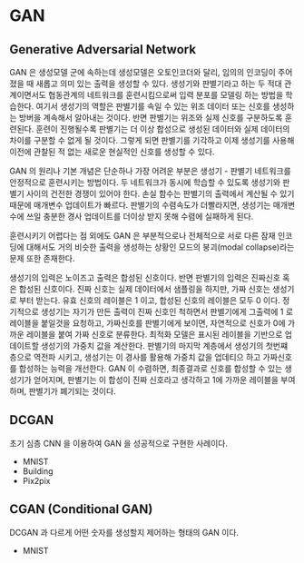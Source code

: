 # GAN 
## Generative Adversarial Network

GAN 은 생성모델 군에 속하는데 생성모델은 오토인코더와 달리, 임의의 인코딩이 주어졌을 때 새롭고 의미 있는 출력을 생성할 수 있다.
생성기와 판별기라고 하는 두 적대 관계이면서도 협동관계의 네트워크를 훈련시킴으로써 입력 분포를 모델링 하는 방법을 학습한다.
여기서 생성기의 역할은 판별기를 속일 수 있는 위조 데이터 또는 신호를 생성하는 방버을 계속해서 알아내는 것이다.
반면 판별기는 위조와 실제 신호를 구분하도록 훈련된다. 훈련이 진행될수록 판별기는 더 이상 합성으로 생성된 데이터와 실제 데이터의 차이를 구분할 수 없게 될 것이다.
그렇게 되면 판별기를 기각하고 이제 생성기를 사용해 이전에 관찰된 적 없는 새로운 현실적인 신호를 생성할 수 있다.

GAN 의 원리나 기본 개념은 단순하나 가장 어려운 부분은 생성기 - 판별기 네트워크를 안정적으로 훈련시키는 방법이다.
두 네트워크가 동시에 학습할 수 있도록 생성기와 판별기 사이의 건전한 경쟁이 있어야 한다. 손실 함수는 판별기의 출력에서 계산될 수 있기 때문에 매개변수 업데이트가 빠르다.
판별기의 수렴속도가 더빨라지면, 생성기는 매개변수에 쓰일 충분한 경사 업데이트를 더이상 받지 못해 수렴에 실패하게 된다. 

훈련시키기 어렵다는 점 외에도 GAN 은 부분적으로나 전체적으로 서로 다른 잠재 인코딩에 대해서도 거의 비슷한 출력을 생성하는 상황인 모드의 붕괴(modal collapse)라는 문제 또한 존재한다. 

생성기의 입력은 노이즈고 출력은 합성된 신호이다. 반면 판별기의 입력은 진짜신호 혹은 합성된 신호이다. 진짜 신호는 실제 데이터에서 샘플링을 하지만, 가짜 신호는 생성기로 부터 받는다. 유효 신호의 레이블은 1 이고, 합성된 신호의 레이블은 모두 0 이다. 정기적으로 생성기는 자기가 만든 출력이 진짜 신호인 척하면서 판별기에게 그출력에 1 로 레이블을 붙일것을 요청하고, 가짜신호를 판별기에게 보이면, 자연적으로 신호가 0에 가까운 레이블을 붙여 가짜 신호로 분류한다. 최적화 모델은 표시된 레이블을 기반으로 업데이트할 생성기의 가중치 값을 계산한다. 
판별기의 마지막 계층에서 생성기의 첫번쨰 층으로 역전파 시키고, 생성기는 이 경사를 활용해 가중치 값을 업데티으 하고 가짜신호를 합성하는 능력을 개선한다. GAN 이 수렴하면, 최종결과로 신호를 합성할 수 있는 생성기가 얻어지며, 판별기는 이 합성이 진짜 신호라고 생각하고 1에 가까운 레이블을 부여하며, 판별기가 폐기되는 것이다.

## DCGAN 
초기 심층 CNN 을 이용하여 GAN 을 성공적으로 구현한 사례이다. 

- MNIST
- Building
- Pix2pix

## CGAN (Conditional GAN)
DCGAN 과 다르게 어떤 숫자를 생성할지 제어하는 형태의 GAN 이다.

- MNIST
